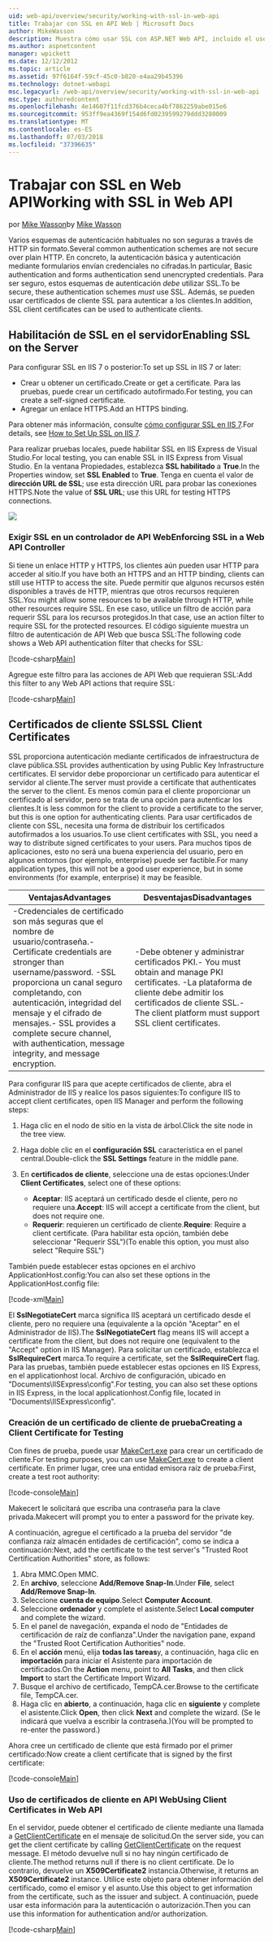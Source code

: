 ```yaml
---
uid: web-api/overview/security/working-with-ssl-in-web-api
title: Trabajar con SSL en API Web | Microsoft Docs
author: MikeWasson
description: Muestra cómo usar SSL con ASP.NET Web API, incluido el uso de certificados de cliente SSL.
ms.author: aspnetcontent
manager: wpickett
ms.date: 12/12/2012
ms.topic: article
ms.assetid: 97f6164f-59cf-45c0-b820-e4aa29b45396
ms.technology: dotnet-webapi
msc.legacyurl: /web-api/overview/security/working-with-ssl-in-web-api
msc.type: authoredcontent
ms.openlocfilehash: 4e14607f11fcd376b4ceca4bf7862259abe015e6
ms.sourcegitcommit: 953ff9ea4369f154d6fd0239599279ddd3280009
ms.translationtype: MT
ms.contentlocale: es-ES
ms.lasthandoff: 07/03/2018
ms.locfileid: "37396635"
---
```

<a name="working-with-ssl-in-web-api"></a><span data-ttu-id="ef3dd-103">Trabajar con SSL en Web API</span><span class="sxs-lookup"><span data-stu-id="ef3dd-103">Working with SSL in Web API</span></span>
====================
<span data-ttu-id="ef3dd-104">por [Mike Wasson](https://github.com/MikeWasson)</span><span class="sxs-lookup"><span data-stu-id="ef3dd-104">by [Mike Wasson](https://github.com/MikeWasson)</span></span>

<span data-ttu-id="ef3dd-105">Varios esquemas de autenticación habituales no son seguras a través de HTTP sin formato.</span><span class="sxs-lookup"><span data-stu-id="ef3dd-105">Several common authentication schemes are not secure over plain HTTP.</span></span> <span data-ttu-id="ef3dd-106">En concreto, la autenticación básica y autenticación mediante formularios envían credenciales no cifradas.</span><span class="sxs-lookup"><span data-stu-id="ef3dd-106">In particular, Basic authentication and forms authentication send unencrypted credentials.</span></span> <span data-ttu-id="ef3dd-107">Para ser seguro, estos esquemas de autenticación *debe* utilizar SSL.</span><span class="sxs-lookup"><span data-stu-id="ef3dd-107">To be secure, these authentication schemes *must* use SSL.</span></span> <span data-ttu-id="ef3dd-108">Además, se pueden usar certificados de cliente SSL para autenticar a los clientes.</span><span class="sxs-lookup"><span data-stu-id="ef3dd-108">In addition, SSL client certificates can be used to authenticate clients.</span></span>

## <a name="enabling-ssl-on-the-server"></a><span data-ttu-id="ef3dd-109">Habilitación de SSL en el servidor</span><span class="sxs-lookup"><span data-stu-id="ef3dd-109">Enabling SSL on the Server</span></span>

<span data-ttu-id="ef3dd-110">Para configurar SSL en IIS 7 o posterior:</span><span class="sxs-lookup"><span data-stu-id="ef3dd-110">To set up SSL in IIS 7 or later:</span></span>

- <span data-ttu-id="ef3dd-111">Crear u obtener un certificado.</span><span class="sxs-lookup"><span data-stu-id="ef3dd-111">Create or get a certificate.</span></span> <span data-ttu-id="ef3dd-112">Para las pruebas, puede crear un certificado autofirmado.</span><span class="sxs-lookup"><span data-stu-id="ef3dd-112">For testing, you can create a self-signed certificate.</span></span>
- <span data-ttu-id="ef3dd-113">Agregar un enlace HTTPS.</span><span class="sxs-lookup"><span data-stu-id="ef3dd-113">Add an HTTPS binding.</span></span>

<span data-ttu-id="ef3dd-114">Para obtener más información, consulte [cómo configurar SSL en IIS 7](https://www.iis.net/learn/manage/configuring-security/how-to-set-up-ssl-on-iis).</span><span class="sxs-lookup"><span data-stu-id="ef3dd-114">For details, see [How to Set Up SSL on IIS 7](https://www.iis.net/learn/manage/configuring-security/how-to-set-up-ssl-on-iis).</span></span>

<span data-ttu-id="ef3dd-115">Para realizar pruebas locales, puede habilitar SSL en IIS Express de Visual Studio.</span><span class="sxs-lookup"><span data-stu-id="ef3dd-115">For local testing, you can enable SSL in IIS Express from Visual Studio.</span></span> <span data-ttu-id="ef3dd-116">En la ventana Propiedades, establezca **SSL habilitado** a **True**.</span><span class="sxs-lookup"><span data-stu-id="ef3dd-116">In the Properties window, set **SSL Enabled** to **True**.</span></span> <span data-ttu-id="ef3dd-117">Tenga en cuenta el valor de **dirección URL de SSL**; use esta dirección URL para probar las conexiones HTTPS.</span><span class="sxs-lookup"><span data-stu-id="ef3dd-117">Note the value of **SSL URL**; use this URL for testing HTTPS connections.</span></span>

![](working-with-ssl-in-web-api/_static/image1.png)

### <a name="enforcing-ssl-in-a-web-api-controller"></a><span data-ttu-id="ef3dd-118">Exigir SSL en un controlador de API Web</span><span class="sxs-lookup"><span data-stu-id="ef3dd-118">Enforcing SSL in a Web API Controller</span></span>

<span data-ttu-id="ef3dd-119">Si tiene un enlace HTTP y HTTPS, los clientes aún pueden usar HTTP para acceder al sitio.</span><span class="sxs-lookup"><span data-stu-id="ef3dd-119">If you have both an HTTPS and an HTTP binding, clients can still use HTTP to access the site.</span></span> <span data-ttu-id="ef3dd-120">Puede permitir que algunos recursos estén disponibles a través de HTTP, mientras que otros recursos requieren SSL.</span><span class="sxs-lookup"><span data-stu-id="ef3dd-120">You might allow some resources to be available through HTTP, while other resources require SSL.</span></span> <span data-ttu-id="ef3dd-121">En ese caso, utilice un filtro de acción para requerir SSL para los recursos protegidos.</span><span class="sxs-lookup"><span data-stu-id="ef3dd-121">In that case, use an action filter to require SSL for the protected resources.</span></span> <span data-ttu-id="ef3dd-122">El código siguiente muestra un filtro de autenticación de API Web que busca SSL:</span><span class="sxs-lookup"><span data-stu-id="ef3dd-122">The following code shows a Web API authentication filter that checks for SSL:</span></span>

[!code-csharp[Main](working-with-ssl-in-web-api/samples/sample1.cs)]

<span data-ttu-id="ef3dd-123">Agregue este filtro para las acciones de API Web que requieran SSL:</span><span class="sxs-lookup"><span data-stu-id="ef3dd-123">Add this filter to any Web API actions that require SSL:</span></span>

[!code-csharp[Main](working-with-ssl-in-web-api/samples/sample2.cs)]

## <a name="ssl-client-certificates"></a><span data-ttu-id="ef3dd-124">Certificados de cliente SSL</span><span class="sxs-lookup"><span data-stu-id="ef3dd-124">SSL Client Certificates</span></span>

<span data-ttu-id="ef3dd-125">SSL proporciona autenticación mediante certificados de infraestructura de clave pública.</span><span class="sxs-lookup"><span data-stu-id="ef3dd-125">SSL provides authentication by using Public Key Infrastructure certificates.</span></span> <span data-ttu-id="ef3dd-126">El servidor debe proporcionar un certificado para autenticar el servidor al cliente.</span><span class="sxs-lookup"><span data-stu-id="ef3dd-126">The server must provide a certificate that authenticates the server to the client.</span></span> <span data-ttu-id="ef3dd-127">Es menos común para el cliente proporcionar un certificado al servidor, pero se trata de una opción para autenticar los clientes.</span><span class="sxs-lookup"><span data-stu-id="ef3dd-127">It is less common for the client to provide a certificate to the server, but this is one option for authenticating clients.</span></span> <span data-ttu-id="ef3dd-128">Para usar certificados de cliente con SSL, necesita una forma de distribuir los certificados autofirmados a los usuarios.</span><span class="sxs-lookup"><span data-stu-id="ef3dd-128">To use client certificates with SSL, you need a way to distribute signed certificates to your users.</span></span> <span data-ttu-id="ef3dd-129">Para muchos tipos de aplicaciones, esto no será una buena experiencia del usuario, pero en algunos entornos (por ejemplo, enterprise) puede ser factible.</span><span class="sxs-lookup"><span data-stu-id="ef3dd-129">For many application types, this will not be a good user experience, but in some environments (for example, enterprise) it may be feasible.</span></span>

| <span data-ttu-id="ef3dd-130">Ventajas</span><span class="sxs-lookup"><span data-stu-id="ef3dd-130">Advantages</span></span> | <span data-ttu-id="ef3dd-131">Desventajas</span><span class="sxs-lookup"><span data-stu-id="ef3dd-131">Disadvantages</span></span> |
| --- | --- |
| <span data-ttu-id="ef3dd-132">-Credenciales de certificado son más seguras que el nombre de usuario/contraseña.</span><span class="sxs-lookup"><span data-stu-id="ef3dd-132">- Certificate credentials are stronger than username/password.</span></span> <span data-ttu-id="ef3dd-133">-SSL proporciona un canal seguro completando, con autenticación, integridad del mensaje y el cifrado de mensajes.</span><span class="sxs-lookup"><span data-stu-id="ef3dd-133">- SSL provides a complete secure channel, with authentication, message integrity, and message encryption.</span></span> | <span data-ttu-id="ef3dd-134">-Debe obtener y administrar certificados PKI.</span><span class="sxs-lookup"><span data-stu-id="ef3dd-134">- You must obtain and manage PKI certificates.</span></span> <span data-ttu-id="ef3dd-135">-La plataforma de cliente debe admitir los certificados de cliente SSL.</span><span class="sxs-lookup"><span data-stu-id="ef3dd-135">- The client platform must support SSL client certificates.</span></span> |

<span data-ttu-id="ef3dd-136">Para configurar IIS para que acepte certificados de cliente, abra el Administrador de IIS y realice los pasos siguientes:</span><span class="sxs-lookup"><span data-stu-id="ef3dd-136">To configure IIS to accept client certificates, open IIS Manager and perform the following steps:</span></span>

1. <span data-ttu-id="ef3dd-137">Haga clic en el nodo de sitio en la vista de árbol.</span><span class="sxs-lookup"><span data-stu-id="ef3dd-137">Click the site node in the tree view.</span></span>
2. <span data-ttu-id="ef3dd-138">Haga doble clic en el **configuración SSL** característica en el panel central.</span><span class="sxs-lookup"><span data-stu-id="ef3dd-138">Double-click the **SSL Settings** feature in the middle pane.</span></span>
3. <span data-ttu-id="ef3dd-139">En **certificados de cliente**, seleccione una de estas opciones:</span><span class="sxs-lookup"><span data-stu-id="ef3dd-139">Under **Client Certificates**, select one of these options:</span></span> 

    - <span data-ttu-id="ef3dd-140">**Aceptar**: IIS aceptará un certificado desde el cliente, pero no requiere una.</span><span class="sxs-lookup"><span data-stu-id="ef3dd-140">**Accept**: IIS will accept a certificate from the client, but does not require one.</span></span>
    - <span data-ttu-id="ef3dd-141">**Requerir**: requieren un certificado de cliente.</span><span class="sxs-lookup"><span data-stu-id="ef3dd-141">**Require**: Require a client certificate.</span></span> <span data-ttu-id="ef3dd-142">(Para habilitar esta opción, también debe seleccionar "Requerir SSL")</span><span class="sxs-lookup"><span data-stu-id="ef3dd-142">(To enable this option, you must also select "Require SSL")</span></span>

<span data-ttu-id="ef3dd-143">También puede establecer estas opciones en el archivo ApplicationHost.config:</span><span class="sxs-lookup"><span data-stu-id="ef3dd-143">You can also set these options in the ApplicationHost.config file:</span></span>

[!code-xml[Main](working-with-ssl-in-web-api/samples/sample3.xml)]

<span data-ttu-id="ef3dd-144">El **SslNegotiateCert** marca significa IIS aceptará un certificado desde el cliente, pero no requiere una (equivalente a la opción "Aceptar" en el Administrador de IIS).</span><span class="sxs-lookup"><span data-stu-id="ef3dd-144">The **SslNegotiateCert** flag means IIS will accept a certificate from the client, but does not require one (equivalent to the "Accept" option in IIS Manager).</span></span> <span data-ttu-id="ef3dd-145">Para solicitar un certificado, establezca el **SslRequireCert** marca.</span><span class="sxs-lookup"><span data-stu-id="ef3dd-145">To require a certificate, set the **SslRequireCert** flag.</span></span> <span data-ttu-id="ef3dd-146">Para las pruebas, también puede establecer estas opciones en IIS Express, en el applicationhost local. Archivo de configuración, ubicado en "Documents\IISExpress\config".</span><span class="sxs-lookup"><span data-stu-id="ef3dd-146">For testing, you can also set these options in IIS Express, in the local applicationhost.Config file, located in "Documents\IISExpress\config".</span></span>

### <a name="creating-a-client-certificate-for-testing"></a><span data-ttu-id="ef3dd-147">Creación de un certificado de cliente de prueba</span><span class="sxs-lookup"><span data-stu-id="ef3dd-147">Creating a Client Certificate for Testing</span></span>

<span data-ttu-id="ef3dd-148">Con fines de prueba, puede usar [MakeCert.exe](https://msdn.microsoft.com/library/bfsktky3.aspx) para crear un certificado de cliente.</span><span class="sxs-lookup"><span data-stu-id="ef3dd-148">For testing purposes, you can use [MakeCert.exe](https://msdn.microsoft.com/library/bfsktky3.aspx) to create a client certificate.</span></span> <span data-ttu-id="ef3dd-149">En primer lugar, cree una entidad emisora raíz de prueba:</span><span class="sxs-lookup"><span data-stu-id="ef3dd-149">First, create a test root authority:</span></span>

[!code-console[Main](working-with-ssl-in-web-api/samples/sample4.cmd)]

<span data-ttu-id="ef3dd-150">Makecert le solicitará que escriba una contraseña para la clave privada.</span><span class="sxs-lookup"><span data-stu-id="ef3dd-150">Makecert will prompt you to enter a password for the private key.</span></span>

<span data-ttu-id="ef3dd-151">A continuación, agregue el certificado a la prueba del servidor "de confianza raíz almacén entidades de certificación", como se indica a continuación:</span><span class="sxs-lookup"><span data-stu-id="ef3dd-151">Next, add the certificate to the test server's "Trusted Root Certification Authorities" store, as follows:</span></span>

1. <span data-ttu-id="ef3dd-152">Abra MMC.</span><span class="sxs-lookup"><span data-stu-id="ef3dd-152">Open MMC.</span></span>
2. <span data-ttu-id="ef3dd-153">En **archivo**, seleccione **Add/Remove Snap-In**.</span><span class="sxs-lookup"><span data-stu-id="ef3dd-153">Under **File**, select **Add/Remove Snap-In**.</span></span>
3. <span data-ttu-id="ef3dd-154">Seleccione **cuenta de equipo**.</span><span class="sxs-lookup"><span data-stu-id="ef3dd-154">Select **Computer Account**.</span></span>
4. <span data-ttu-id="ef3dd-155">Seleccione **ordenador** y complete el asistente.</span><span class="sxs-lookup"><span data-stu-id="ef3dd-155">Select **Local computer** and complete the wizard.</span></span>
5. <span data-ttu-id="ef3dd-156">En el panel de navegación, expanda el nodo de "Entidades de certificación de raíz de confianza".</span><span class="sxs-lookup"><span data-stu-id="ef3dd-156">Under the navigation pane, expand the "Trusted Root Certification Authorities" node.</span></span>
6. <span data-ttu-id="ef3dd-157">En el **acción** menú, elija **todas las tareas**y, a continuación, haga clic en **importación** para iniciar el Asistente para importación de certificados.</span><span class="sxs-lookup"><span data-stu-id="ef3dd-157">On the **Action** menu, point to **All Tasks**, and then click **Import** to start the Certificate Import Wizard.</span></span>
7. <span data-ttu-id="ef3dd-158">Busque el archivo de certificado, TempCA.cer.</span><span class="sxs-lookup"><span data-stu-id="ef3dd-158">Browse to the certificate file, TempCA.cer.</span></span>
8. <span data-ttu-id="ef3dd-159">Haga clic en **abierto**, a continuación, haga clic en **siguiente** y complete el asistente.</span><span class="sxs-lookup"><span data-stu-id="ef3dd-159">Click **Open**, then click **Next** and complete the wizard.</span></span> <span data-ttu-id="ef3dd-160">(Se le indicará que vuelva a escribir la contraseña.)</span><span class="sxs-lookup"><span data-stu-id="ef3dd-160">(You will be prompted to re-enter the password.)</span></span>

<span data-ttu-id="ef3dd-161">Ahora cree un certificado de cliente que está firmado por el primer certificado:</span><span class="sxs-lookup"><span data-stu-id="ef3dd-161">Now create a client certificate that is signed by the first certificate:</span></span>

[!code-console[Main](working-with-ssl-in-web-api/samples/sample5.cmd)]

### <a name="using-client-certificates-in-web-api"></a><span data-ttu-id="ef3dd-162">Uso de certificados de cliente en API Web</span><span class="sxs-lookup"><span data-stu-id="ef3dd-162">Using Client Certificates in Web API</span></span>

<span data-ttu-id="ef3dd-163">En el servidor, puede obtener el certificado de cliente mediante una llamada a [GetClientCertificate](https://msdn.microsoft.com/library/system.net.http.httprequestmessageextensions.getclientcertificate.aspx) en el mensaje de solicitud.</span><span class="sxs-lookup"><span data-stu-id="ef3dd-163">On the server side, you can get the client certificate by calling [GetClientCertificate](https://msdn.microsoft.com/library/system.net.http.httprequestmessageextensions.getclientcertificate.aspx) on the request message.</span></span> <span data-ttu-id="ef3dd-164">El método devuelve null si no hay ningún certificado de cliente.</span><span class="sxs-lookup"><span data-stu-id="ef3dd-164">The method returns null if there is no client certificate.</span></span> <span data-ttu-id="ef3dd-165">De lo contrario, devuelve un **X509Certificate2** instancia.</span><span class="sxs-lookup"><span data-stu-id="ef3dd-165">Otherwise, it returns an **X509Certificate2** instance.</span></span> <span data-ttu-id="ef3dd-166">Utilice este objeto para obtener información del certificado, como el emisor y el asunto.</span><span class="sxs-lookup"><span data-stu-id="ef3dd-166">Use this object to get information from the certificate, such as the issuer and subject.</span></span> <span data-ttu-id="ef3dd-167">A continuación, puede usar esta información para la autenticación o autorización.</span><span class="sxs-lookup"><span data-stu-id="ef3dd-167">Then you can use this information for authentication and/or authorization.</span></span>

[!code-csharp[Main](working-with-ssl-in-web-api/samples/sample6.cs)]
